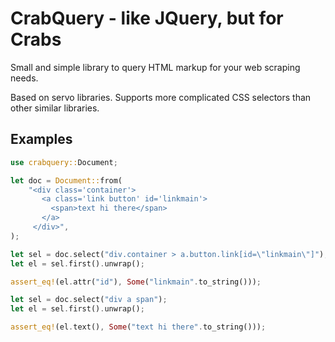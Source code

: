 # CrabQuery - like JQuery, but for Crabs

Small and simple library to query HTML markup for your web scraping needs.

Based on servo libraries.
Supports more complicated CSS selectors than other similar libraries.

## Examples

```rust
use crabquery::Document;

let doc = Document::from(
    "<div class='container'>
       <a class='link button' id='linkmain'>
         <span>text hi there</span>
       </a>
     </div>",
);

let sel = doc.select("div.container > a.button.link[id=\"linkmain\"]");
let el = sel.first().unwrap();

assert_eq!(el.attr("id"), Some("linkmain".to_string()));

let sel = doc.select("div a span");
let el = sel.first().unwrap();

assert_eq!(el.text(), Some("text hi there".to_string()));
```
